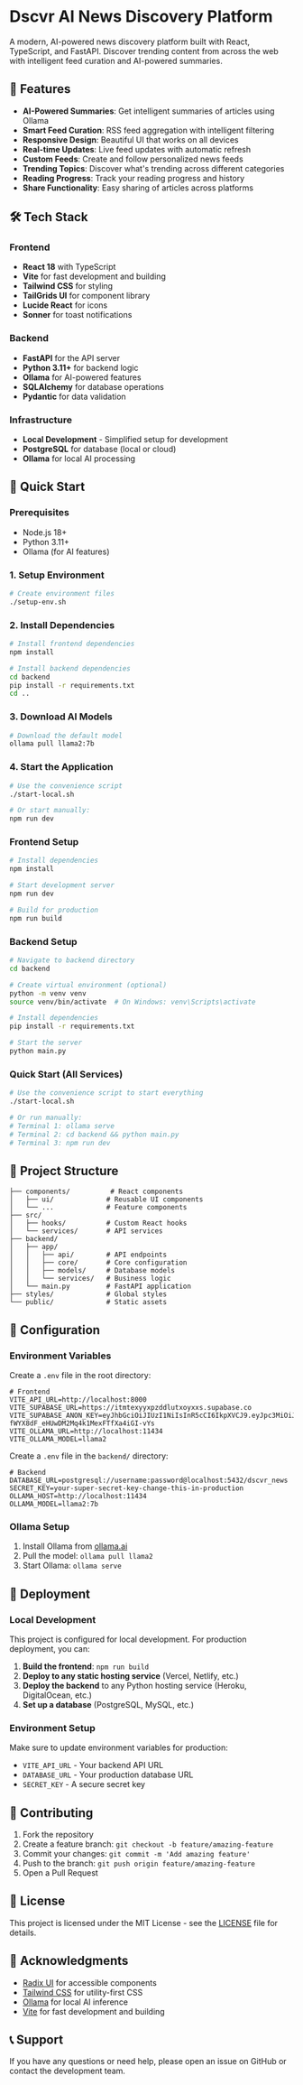 # Dscvr AI News Discovery Platform

A modern, AI-powered news discovery platform built with React, TypeScript, and FastAPI. Discover trending content from across the web with intelligent feed curation and AI-powered summaries.

## 🚀 Features

- **AI-Powered Summaries**: Get intelligent summaries of articles using Ollama
- **Smart Feed Curation**: RSS feed aggregation with intelligent filtering
- **Responsive Design**: Beautiful UI that works on all devices
- **Real-time Updates**: Live feed updates with automatic refresh
- **Custom Feeds**: Create and follow personalized news feeds
- **Trending Topics**: Discover what's trending across different categories
- **Reading Progress**: Track your reading progress and history
- **Share Functionality**: Easy sharing of articles across platforms

## 🛠️ Tech Stack

### Frontend
- **React 18** with TypeScript
- **Vite** for fast development and building
- **Tailwind CSS** for styling
- **TailGrids UI** for component library
- **Lucide React** for icons
- **Sonner** for toast notifications

### Backend
- **FastAPI** for the API server
- **Python 3.11+** for backend logic
- **Ollama** for AI-powered features
- **SQLAlchemy** for database operations
- **Pydantic** for data validation

### Infrastructure
- **Local Development** - Simplified setup for development
- **PostgreSQL** for database (local or cloud)
- **Ollama** for local AI processing

## 🚀 Quick Start

### Prerequisites
- Node.js 18+ 
- Python 3.11+
- Ollama (for AI features)

### 1. Setup Environment
```bash
# Create environment files
./setup-env.sh
```

### 2. Install Dependencies
```bash
# Install frontend dependencies
npm install

# Install backend dependencies
cd backend
pip install -r requirements.txt
cd ..
```

### 3. Download AI Models
```bash
# Download the default model
ollama pull llama2:7b
```

### 4. Start the Application
```bash
# Use the convenience script
./start-local.sh

# Or start manually:
npm run dev
```

### Frontend Setup
```bash
# Install dependencies
npm install

# Start development server
npm run dev

# Build for production
npm run build
```

### Backend Setup
```bash
# Navigate to backend directory
cd backend

# Create virtual environment (optional)
python -m venv venv
source venv/bin/activate  # On Windows: venv\Scripts\activate

# Install dependencies
pip install -r requirements.txt

# Start the server
python main.py
```

### Quick Start (All Services)
```bash
# Use the convenience script to start everything
./start-local.sh

# Or run manually:
# Terminal 1: ollama serve
# Terminal 2: cd backend && python main.py
# Terminal 3: npm run dev
```

## 📁 Project Structure

```
├── components/          # React components
│   ├── ui/             # Reusable UI components
│   └── ...             # Feature components
├── src/
│   ├── hooks/          # Custom React hooks
│   └── services/       # API services
├── backend/
│   ├── app/
│   │   ├── api/        # API endpoints
│   │   ├── core/       # Core configuration
│   │   ├── models/     # Database models
│   │   └── services/   # Business logic
│   └── main.py         # FastAPI application
├── styles/             # Global styles
└── public/             # Static assets
```

## 🔧 Configuration

### Environment Variables

Create a `.env` file in the root directory:

```env
# Frontend
VITE_API_URL=http://localhost:8000
VITE_SUPABASE_URL=https://itmtexyyxpzddlutxoyxxs.supabase.co
VITE_SUPABASE_ANON_KEY=eyJhbGciOiJIUzI1NiIsInR5cCI6IkpXVCJ9.eyJpc3MiOiJzdXBhYmFzZSIsInJlZiI6Iml0bXRleHl4cHpkZGx1dHhveHhzIiwicm9sZSI6ImFub24iLCJpYXQiOjE3NTQ5NzQ0NzYsImV4cCI6MjA3MDU1MDQ3Nn0.NjMkMu-fWYX8dF_eHUwDM2Mq4k1MexFTfXa4iGI-vYs
VITE_OLLAMA_URL=http://localhost:11434
VITE_OLLAMA_MODEL=llama2
```

Create a `.env` file in the `backend/` directory:

```env
# Backend
DATABASE_URL=postgresql://username:password@localhost:5432/dscvr_news
SECRET_KEY=your-super-secret-key-change-this-in-production
OLLAMA_HOST=http://localhost:11434
OLLAMA_MODEL=llama2:7b
```

### Ollama Setup

1. Install Ollama from [ollama.ai](https://ollama.ai)
2. Pull the model: `ollama pull llama2`
3. Start Ollama: `ollama serve`

## 🚀 Deployment

### Local Development
This project is configured for local development. For production deployment, you can:

1. **Build the frontend**: `npm run build`
2. **Deploy to any static hosting service** (Vercel, Netlify, etc.)
3. **Deploy the backend** to any Python hosting service (Heroku, DigitalOcean, etc.)
4. **Set up a database** (PostgreSQL, MySQL, etc.)

### Environment Setup
Make sure to update environment variables for production:
- `VITE_API_URL` - Your backend API URL
- `DATABASE_URL` - Your production database URL
- `SECRET_KEY` - A secure secret key

## 🤝 Contributing

1. Fork the repository
2. Create a feature branch: `git checkout -b feature/amazing-feature`
3. Commit your changes: `git commit -m 'Add amazing feature'`
4. Push to the branch: `git push origin feature/amazing-feature`
5. Open a Pull Request

## 📝 License

This project is licensed under the MIT License - see the [LICENSE](LICENSE) file for details.

## 🙏 Acknowledgments

- [Radix UI](https://www.radix-ui.com/) for accessible components
- [Tailwind CSS](https://tailwindcss.com/) for utility-first CSS
- [Ollama](https://ollama.ai/) for local AI inference
- [Vite](https://vitejs.dev/) for fast development and building

## 📞 Support

If you have any questions or need help, please open an issue on GitHub or contact the development team.
